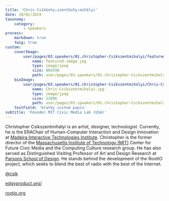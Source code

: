 ```yaml
---
title: 'Chris Csík&shy;szent&shy;mihályi'
date: 10/02/2019
taxonomy:
    category:
        - speakers
process:
    markdown: true
    twig: true
custom:
    coverImage:
        user/pages/03.speakers/01.christopher-Csikszentmihalyi/featured-image.jpg:
            name: featured-image.jpg
            type: image/jpeg
            size: 804390
            path: user/pages/03.speakers/01.christopher-Csikszentmihalyi/featured-image.jpg
    bioImage:
        user/pages/03.speakers/01.christopher-Csikszentmihalyi/Chris-Csikszentmihalyi.jpg:
            name: Chris-Csikszentmihalyi.jpg
            type: image/jpeg
            size: 22096
            path: user/pages/03.speakers/01.christopher-Csikszentmihalyi/Chris-Csikszentmihalyi.jpg
    textField: 'kratky custom popis'
subtitle: 'Founder MIT Civic Media Lab (USA)'
---
```


Christopher Csíkszentmihályi is an artist, designer, technologist. Currently, he is the ERAChair of Human-Computer Interaction and Design Innovation at [Madeira Interactive Technologies Institute](https://www.m-iti.org/). Christopher is the former director of the [Massachusetts Institute of Technology (MIT)](https://civic.mit.edu/) Center for Future Civic Media and the Computing Culture research group. He has also served as Distinguished Visiting Professor of Art and Design Research at [Parsons School of Design](https://www.newschool.edu/parsons/). He stands behind the development of the RootIO project, which seeks to blend the best of radio with the best of the Internet.

[@csik](https://twitter.com/csik)

[edgyproduct.org/](http://edgyproduct.org/)

[rootio.org](http://rootio.org)
